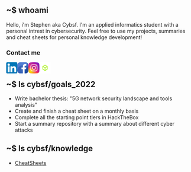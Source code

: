 ## ~$ whoami 
Hello, i'm Stephen aka Cybsf. I'm an applied informatics student with a personal intrest in cybersecurity. Feel free to use my projects, summaries and cheat sheets for personal knowledge development! 

### Contact me
<a href="https://www.linkedin.com/in/stephennijsten/"><img align="left" src="https://github.com/cybsf/Cybsf/blob/master/images/linkedin.png" alt="Stephen | LinkedIn" width="30px"/></a>
<a href="https://www.facebook.com/stephennijsten/"><img align="left" src="https://github.com/cybsf/Cybsf/blob/master/images/facebook.png" alt="Stephen | Facebook" width="30px"/></a>
<a href="https://www.instagram.com/stephennijsten/"><img align="left" src="https://github.com/cybsf/Cybsf/blob/master/images/instagram.png" alt="Stephen | Instagram" width="30px"/></a>
<a href="https://app.hackthebox.com/users/243868"><img align="left" src="https://github.com/cybsf/Cybsf/blob/master/images/htb.png" alt="Stephen | HackTheBox" width="30px"/></a>
<br />

## ~$ ls cybsf/goals_2022
- Write bachelor thesis: "5G network security landscape and tools analysis"
- Create and finish a cheat sheet on a monthly basis
- Complete all the starting point tiers in HackTheBox
- Start a summary repository with a summary about different cyber attacks

## ~$ ls cybsf/knowledge
- [CheatSheets](https://github.com/cybsf/CheatSheets)
